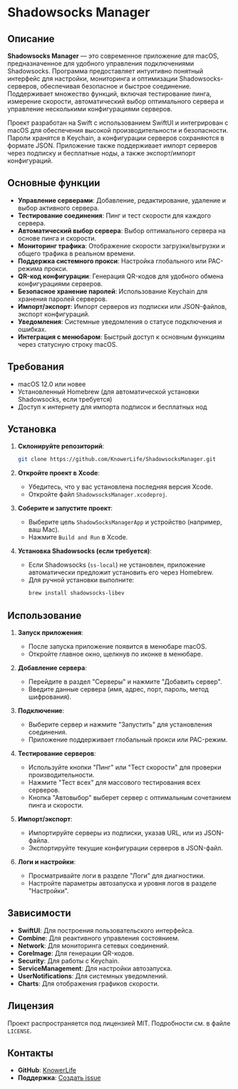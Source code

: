 # Shadowsocks Manager

## Описание

**Shadowsocks Manager** — это современное приложение для macOS, предназначенное для удобного управления подключениями Shadowsocks. Программа предоставляет интуитивно понятный интерфейс для настройки, мониторинга и оптимизации Shadowsocks-серверов, обеспечивая безопасное и быстрое соединение. Поддерживает множество функций, включая тестирование пинга, измерение скорости, автоматический выбор оптимального сервера и управление несколькими конфигурациями серверов.

Проект разработан на Swift с использованием SwiftUI и интегрирован с macOS для обеспечения высокой производительности и безопасности. Пароли хранятся в Keychain, а конфигурации серверов сохраняются в формате JSON. Приложение также поддерживает импорт серверов через подписку и бесплатные ноды, а также экспорт/импорт конфигураций.

## Основные функции

- **Управление серверами**: Добавление, редактирование, удаление и выбор активного сервера.
- **Тестирование соединения**: Пинг и тест скорости для каждого сервера.
- **Автоматический выбор сервера**: Выбор оптимального сервера на основе пинга и скорости.
- **Мониторинг трафика**: Отображение скорости загрузки/выгрузки и общего трафика в реальном времени.
- **Поддержка системного прокси**: Настройка глобального или PAC-режима прокси.
- **QR-код конфигурации**: Генерация QR-кодов для удобного обмена конфигурациями серверов.
- **Безопасное хранение паролей**: Использование Keychain для хранения паролей серверов.
- **Импорт/экспорт**: Импорт серверов из подписки или JSON-файлов, экспорт конфигураций.
- **Уведомления**: Системные уведомления о статусе подключения и ошибках.
- **Интеграция с менюбаром**: Быстрый доступ к основным функциям через статусную строку macOS.

## Требования

- macOS 12.0 или новее
- Установленный Homebrew (для автоматической установки Shadowsocks, если требуется)
- Доступ к интернету для импорта подписок и бесплатных нод

## Установка

1. **Склонируйте репозиторий**:
   ```bash
   git clone https://github.com/KnowerLife/ShadowsocksManager.git
   ```

2. **Откройте проект в Xcode**:
   - Убедитесь, что у вас установлена последняя версия Xcode.
   - Откройте файл `ShadowsocksManager.xcodeproj`.

3. **Соберите и запустите проект**:
   - Выберите цель `ShadowSocksManagerApp` и устройство (например, ваш Mac).
   - Нажмите `Build and Run` в Xcode.

4. **Установка Shadowsocks (если требуется)**:
   - Если Shadowsocks (`ss-local`) не установлен, приложение автоматически предложит установить его через Homebrew.
   - Для ручной установки выполните:
     ```bash
     brew install shadowsocks-libev
     ```

## Использование

1. **Запуск приложения**:
   - После запуска приложение появится в менюбаре macOS.
   - Откройте главное окно, щелкнув по иконке в менюбаре.

2. **Добавление сервера**:
   - Перейдите в раздел "Серверы" и нажмите "Добавить сервер".
   - Введите данные сервера (имя, адрес, порт, пароль, метод шифрования).

3. **Подключение**:
   - Выберите сервер и нажмите "Запустить" для установления соединения.
   - Приложение поддерживает глобальный прокси или PAC-режим.

4. **Тестирование серверов**:
   - Используйте кнопки "Пинг" или "Тест скорости" для проверки производительности.
   - Нажмите "Тест всех" для массового тестирования всех серверов.
   - Кнопка "Автовыбор" выберет сервер с оптимальным сочетанием пинга и скорости.

5. **Импорт/экспорт**:
   - Импортируйте серверы из подписки, указав URL, или из JSON-файла.
   - Экспортируйте текущие конфигурации серверов в JSON-файл.

6. **Логи и настройки**:
   - Просматривайте логи в разделе "Логи" для диагностики.
   - Настройте параметры автозапуска и уровня логов в разделе "Настройки".

## Зависимости

- **SwiftUI**: Для построения пользовательского интерфейса.
- **Combine**: Для реактивного управления состоянием.
- **Network**: Для мониторинга сетевых соединений.
- **CoreImage**: Для генерации QR-кодов.
- **Security**: Для работы с Keychain.
- **ServiceManagement**: Для настройки автозапуска.
- **UserNotifications**: Для системных уведомлений.
- **Charts**: Для отображения графиков скорости.

## Лицензия

Проект распространяется под лицензией MIT. Подробности см. в файле `LICENSE`.

## Контакты

- **GitHub**: [KnowerLife](https://github.com/KnowerLife)
- **Поддержка**: [Создать issue](https://github.com/KnowerLife/shadowsocksmanager/issues)
